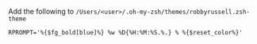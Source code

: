 Add the following to `/Users/<user>/.oh-my-zsh/themes/robbyrussell.zsh-theme`

```
RPROMPT='%{$fg_bold[blue]%} %w %D{%H:%M:%S.%.} % %{$reset_color%}'
```
